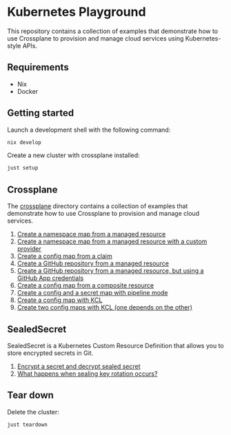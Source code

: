 # Kubernetes Playground

This repository contains a collection of examples that demonstrate how to use Crossplane to provision and manage cloud services using Kubernetes-style APIs.

## Requirements

- Nix
- Docker

## Getting started

Launch a development shell with the following command:

```sh
nix develop
```

Create a new cluster with crossplane installed:

```sh
just setup
```

## Crossplane

The [crossplane](crossplane) directory contains a collection of examples that demonstrate how to use Crossplane to provision and manage cloud services.

1. [Create a namespace map from a managed resource](crossplane/01-create-namespace-from-managed-resource/README.md)
2. [Create a namespace map from a managed resource with a custom provider](crossplane/02-create-config-map-from-management-resource/README.md)
3. [Create a config map from a claim](crossplane/03-create-config-map-from-claim/README.md)
4. [Create a GitHub repository from a managed resource](crossplane/04-create-github-repository-from-managed-resource/README.md)
5. [Create a GitHub repository from a managed resource, but using a GitHub App credentials](crossplane/05-create-github-repository-from-managed-resource-github-app/README.md)
6. [Create a config map from a composite resource](crossplane/06-create-config-map-from-composite-resource/README.md)
7. [Create a config and a secret map with pipeline mode](crossplane/07-create-config-map-with-pipeline-mode/README.md)
8. [Create a config map with KCL](crossplane/08-create-config-with-kcl/README.md)
9. [Create two config maps with KCL (one depends on the other)](crossplane/09-create-config-with-kcl-dependency/README.md)

## SealedSecret

SealedSecret is a Kubernetes Custom Resource Definition that allows you to store encrypted secrets in Git.

1. [Encrypt a secret and decrypt sealed secret](sealedsecret/01-encrypt-decrypt/README.md)
2. [What happens when sealing key rotation occurs?](sealedsecret/02-sealing-key-rotation/README.md)

## Tear down

Delete the cluster:

```sh
just teardown
```
